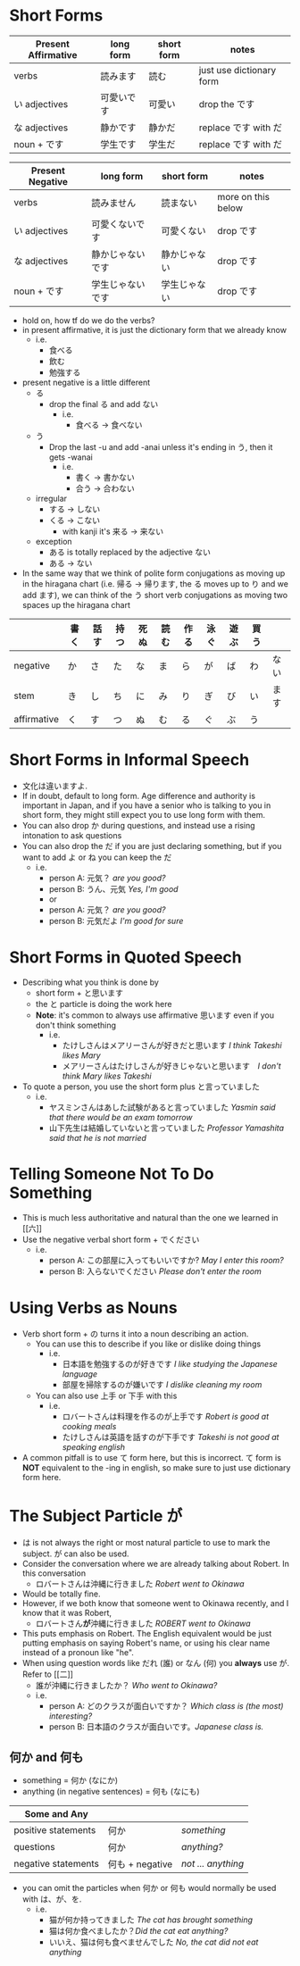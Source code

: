 # Short Forms

| Present Affirmative | long form | short form | notes                    |
| ------------------- | --------- | ---------- | ------------------------ |
| verbs               | 読みます      | 読む         | just use dictionary form |
| い adjectives        | 可愛いです     | 可愛い        | drop the です              |
| な adjectives        | 静かです      | 静かだ        | replace です with だ        |
| noun + です           | 学生です      | 学生だ        | replace です with だ        |

| Present Negative | long form | short form | notes              |
| ---------------- | --------- | ---------- | ------------------ |
| verbs            | 読みません     | 読まない       | more on this below |
| い adjectives     | 可愛くないです   | 可愛くない      | drop です            |
| な adjectives     | 静かじゃないです  | 静かじゃない     | drop です            |
| noun + です        | 学生じゃないです  | 学生じゃない     | drop です            |

- hold on, how tf do we do the verbs?
- in present affirmative, it is just the dictionary form that we already know
	- i.e.
		- 食べる
		- 飲む
		- 勉強する
- present negative is a little different
	- る
		- drop the final る and add ない
			- i.e.
				- 食べる -> 食べない
	- う
		- Drop the last -u and add -anai unless it's ending in う, then it gets -wanai 
			- i.e.
				- 書く -> 書かない
				- 合う -> 合わない
	- irregular
		- する -> しない
		- くる -> こない
			- with kanji it's 来る -> 来ない
	- exception
		- ある is totally replaced by the adjective ない
		- ある -> ない
- In the same way that we think of polite form conjugations as moving up in the hiragana chart (i.e. 帰る -> 帰ります, the る moves up to り and we add ます), we can think of the う short verb conjugations as moving two spaces up the hiragana chart

|             | 書く  | 話す  | 持つ  | 死ぬ  | 読む  | 作る  | 泳ぐ  | 遊ぶ  | 買う  |     |
| ----------- | --- | --- | --- | --- | --- | --- | --- | --- | --- | --- |
| negative    | か   | さ   | た   | な   | ま   | ら   | が   | ば   | わ   | ない  |
| stem        | き   | し   | ち   | に   | み   | り   | ぎ   | び   | い   | ます  |
| affirmative | く   | す   | つ   | ぬ   | む   | る   | ぐ   | ぶ   | う   |     |


# Short Forms in Informal Speech
- 文化は違いますよ. 
- If in doubt, default to long form. Age difference and authority is important in Japan, and if you have a senior who is talking to you in short form, they might still expect you to use long form with them.
- You can also drop か during questions, and instead use a rising intonation to ask questions
- You can also drop the だ if you are just declaring something, but if you want to add よ or ね you can keep the だ
	- i.e.
		- person A: 元気？ *are you good?*
		- person B: うん、元気 *Yes, I'm good*
		- or
		- person A:  元気？ *are you good?*
		- person B: 元気だよ *I'm good for sure*
# Short Forms in Quoted Speech
- Describing what you think is done by 
	- short form + と思います
	- the と particle is doing the work here
	- **Note**: it's common to always use affirmative 思います even if you don't think something
		- i.e.
			- たけしさんはメアリーさんが好きだと思います *I think Takeshi likes Mary*
			- メアリーさんはたけしさんが好きじゃないと思います　*I don't think Mary likes Takeshi*
- To quote a person, you use the short form plus と言っていました
	- i.e.
		- ヤスミンさんはあした試験があると言っていました *Yasmin said that there would be an exam tomorrow*
		- 山下先生は結婚していないと言っていました *Professor Yamashita said that he is not married*
# Telling Someone Not To Do Something
- This is much less authoritative and natural than the one we learned in [[六]]
- Use the negative verbal short form + でください
	- i.e.
		- person A: この部屋に入ってもいいですか? *May I enter this room?*
		- person B: 入らないでください *Please don't enter the room*
# Using Verbs as Nouns
- Verb short form + の turns it into a noun describing an action.
	- You can use this to describe if you like or dislike doing things
		- i.e.
			- 日本語を勉強するのが好きです *I like studying the Japanese language*
			- 部屋を掃除するのが嫌いです *I dislike cleaning my room*
	- You can also use 上手 or 下手 with this
		- i.e.
			- ロバートさんは料理を作るのが上手です *Robert is good at cooking meals*
			- たけしさんは英語を話すのが下手です *Takeshi is not good at speaking english*
- A common pitfall is to use て form here, but this is incorrect. て form is **NOT** equivalent to the -ing in english, so make sure to just use dictionary form here.
# The Subject Particle が
- は is not always the right or most natural particle to use to mark the subject. が can also be used. 
- Consider the conversation where we are already talking about Robert. In this conversation
	- ロバートさんは沖縄に行きました *Robert went to Okinawa*
- Would be totally fine.
- However, if we both know that someone went to Okinawa recently, and I know that it was Robert, 
	- ロバートさん**が**沖縄に行きました *ROBERT went to Okinawa*
- This puts emphasis on Robert. The English equivalent would be just putting emphasis on saying Robert's name, or using his clear name instead of a pronoun like "he".
- When using question words like だれ (誰) or なん (何) you **always** use が. Refer to [[二]]
	- 誰が沖縄に行きましたか？ *Who went to Okinawa?*
	- i.e.
		- person A: どのクラスが面白いですか？ *Which class is (the most) interesting?*
		- person B: 日本語のクラスが面白いです。*Japanese class is.*
## 何か and 何も
- something = 何か (なにか)
- anything (in negative sentences) = 何も (なにも)

| Some and Any        |               |                    |
| ------------------- | ------------- | ------------------ |
| positive statements | 何か            | *something*        |
| questions           | 何か            | *anything?*        |
| negative statements | 何も + negative | *not ... anything* |
- you can omit the particles when 何か or 何も would normally be used with は、が、を.
	- i.e.
		- 猫が何か持ってきました *The cat has brought something*
		- 猫は何か食べましたか？*Did the cat eat anything?*
		- いいえ、猫は何も食べませんでした *No, the cat did not eat anything*